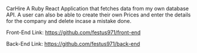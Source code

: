 CarHire
A Ruby React Application that fetches data from my own database API. A user can also be able to create their own Prices and enter the details for the company and delete incase a mistake done.

Front-End Link: https://github.com/festus971/front-end

Back-End Link: https://github.com/festus971/back-end